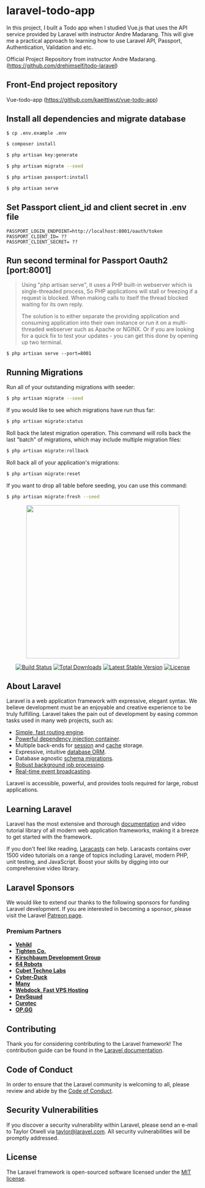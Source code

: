 # laravel-todo-app

In this project, I built a Todo app when I studied Vue.js that uses the API service provided by Laravel with instructor Andre Madarang. This will give me a practical approach to learning how to use Laravel API, Passport, Authentication, Validation and etc.

Official Project Repository from instructor Andre Madarang. (https://github.com/drehimself/todo-laravel)

## Front-End project repository

Vue-todo-app (https://github.com/kaeittiwut/vue-todo-app)

## Install all dependencies and migrate database

```bash
$ cp .env.example .env

$ composer install

$ php artisan key:generate

$ php artisan migrate --seed

$ php artisan passport:install

$ php artisan serve
```

## Set Passport client_id and client secret in .env file

```
PASSPORT_LOGIN_ENDPOINT=http://localhost:8001/oauth/token
PASSPORT_CLIENT_ID= ??
PASSPORT_CLIENT_SECRET= ??
```

## Run second terminal for Passport Oauth2 [port:8001]

> Using "php artisan serve", it uses a PHP built-in webserver which is single-threaded process, So PHP applications will stall or freezing if a request is blocked. When making calls to itself the thread blocked waiting for its own reply.
>
> The solution is to either separate the providing application and consuming application into their own instance or run it on a multi-threaded webserver such as Apache or NGINX. Or if you are looking for a quick fix to test your updates - you can get this done by opening up two terminal.

```
$ php artisan serve --port=8001
```

## Running Migrations

Run all of your outstanding migrations with seeder:

```bash
$ php artisan migrate --seed
```

If you would like to see which migrations have run thus far:

```bash
$ php artisan migrate:status
```

Roll back the latest migration operation. This command will rolls back the last "batch" of migrations, which may include multiple migration files:

```bash
$ php artisan migrate:rollback
```

Roll back all of your application's migrations:

```bash
$ php artisan migrate:reset
```

If you want to drop all table before seeding, you can use this command:

```bash
$ php artisan migrate:fresh --seed
```

<p align="center"><a href="https://laravel.com" target="_blank"><img src="https://raw.githubusercontent.com/laravel/art/master/logo-lockup/5%20SVG/2%20CMYK/1%20Full%20Color/laravel-logolockup-cmyk-red.svg" width="400"></a></p>

<p align="center">
<a href="https://travis-ci.org/laravel/framework"><img src="https://travis-ci.org/laravel/framework.svg" alt="Build Status"></a>
<a href="https://packagist.org/packages/laravel/framework"><img src="https://img.shields.io/packagist/dt/laravel/framework" alt="Total Downloads"></a>
<a href="https://packagist.org/packages/laravel/framework"><img src="https://img.shields.io/packagist/v/laravel/framework" alt="Latest Stable Version"></a>
<a href="https://packagist.org/packages/laravel/framework"><img src="https://img.shields.io/packagist/l/laravel/framework" alt="License"></a>
</p>

## About Laravel

Laravel is a web application framework with expressive, elegant syntax. We believe development must be an enjoyable and creative experience to be truly fulfilling. Laravel takes the pain out of development by easing common tasks used in many web projects, such as:

-   [Simple, fast routing engine](https://laravel.com/docs/routing).
-   [Powerful dependency injection container](https://laravel.com/docs/container).
-   Multiple back-ends for [session](https://laravel.com/docs/session) and [cache](https://laravel.com/docs/cache) storage.
-   Expressive, intuitive [database ORM](https://laravel.com/docs/eloquent).
-   Database agnostic [schema migrations](https://laravel.com/docs/migrations).
-   [Robust background job processing](https://laravel.com/docs/queues).
-   [Real-time event broadcasting](https://laravel.com/docs/broadcasting).

Laravel is accessible, powerful, and provides tools required for large, robust applications.

## Learning Laravel

Laravel has the most extensive and thorough [documentation](https://laravel.com/docs) and video tutorial library of all modern web application frameworks, making it a breeze to get started with the framework.

If you don't feel like reading, [Laracasts](https://laracasts.com) can help. Laracasts contains over 1500 video tutorials on a range of topics including Laravel, modern PHP, unit testing, and JavaScript. Boost your skills by digging into our comprehensive video library.

## Laravel Sponsors

We would like to extend our thanks to the following sponsors for funding Laravel development. If you are interested in becoming a sponsor, please visit the Laravel [Patreon page](https://patreon.com/taylorotwell).

### Premium Partners

-   **[Vehikl](https://vehikl.com/)**
-   **[Tighten Co.](https://tighten.co)**
-   **[Kirschbaum Development Group](https://kirschbaumdevelopment.com)**
-   **[64 Robots](https://64robots.com)**
-   **[Cubet Techno Labs](https://cubettech.com)**
-   **[Cyber-Duck](https://cyber-duck.co.uk)**
-   **[Many](https://www.many.co.uk)**
-   **[Webdock, Fast VPS Hosting](https://www.webdock.io/en)**
-   **[DevSquad](https://devsquad.com)**
-   **[Curotec](https://www.curotec.com/services/technologies/laravel/)**
-   **[OP.GG](https://op.gg)**

## Contributing

Thank you for considering contributing to the Laravel framework! The contribution guide can be found in the [Laravel documentation](https://laravel.com/docs/contributions).

## Code of Conduct

In order to ensure that the Laravel community is welcoming to all, please review and abide by the [Code of Conduct](https://laravel.com/docs/contributions#code-of-conduct).

## Security Vulnerabilities

If you discover a security vulnerability within Laravel, please send an e-mail to Taylor Otwell via [taylor@laravel.com](mailto:taylor@laravel.com). All security vulnerabilities will be promptly addressed.

## License

The Laravel framework is open-sourced software licensed under the [MIT license](https://opensource.org/licenses/MIT).
